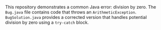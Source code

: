 This repository demonstrates a common Java error: division by zero.  The `Bug.java` file contains code that throws an `ArithmeticException`.  `BugSolution.java` provides a corrected version that handles potential division by zero using a `try-catch` block.